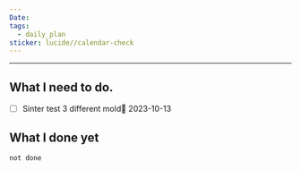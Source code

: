 ```yaml
---
Date: 
tags:
  - daily_plan
sticker: lucide//calendar-check
---
```

---
## What I need to do.
- [ ] Sinter test 3 different mold📅 2023-10-13 




## What I done yet
```tasks
not done
```
